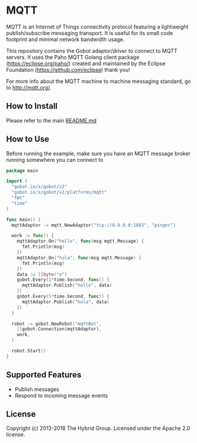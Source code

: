 # MQTT

MQTT is an Internet of Things connectivity protocol featuring a lightweight publish/subscribe messaging transport. It is
useful for its small code footprint and minimal network bandwidth usage.

This repository contains the Gobot adaptor/driver to connect to MQTT servers. It uses the Paho MQTT Golang client package
(<https://eclipse.org/paho/>) created and maintained by the Eclipse Foundation (<https://github.com/eclipse>) thank you!

For more info about the MQTT machine to machine messaging standard, go to <http://mqtt.org/>.

## How to Install

Please refer to the main [README.md](https://github.com/hybridgroup/gobot/blob/release/README.md)

## How to Use

Before running the example, make sure you have an MQTT message broker running somewhere you can connect to

```go
package main

import (
  "gobot.io/x/gobot/v2"
  "gobot.io/x/gobot/v2/platforms/mqtt"
  "fmt"
  "time"
)

func main() {
  mqttAdaptor := mqtt.NewAdaptor("tcp://0.0.0.0:1883", "pinger")

  work := func() {
    mqttAdaptor.On("hello", func(msg mqtt.Message) {
      fmt.Println(msg)
    })
    mqttAdaptor.On("hola", func(msg mqtt.Message) {
      fmt.Println(msg)
    })
    data := []byte("o")
    gobot.Every(1*time.Second, func() {
      mqttAdaptor.Publish("hello", data)
    })
    gobot.Every(5*time.Second, func() {
      mqttAdaptor.Publish("hola", data)
    })
  }

  robot := gobot.NewRobot("mqttBot",
    []gobot.Connection{mqttAdaptor},
    work,
  )

  robot.Start()
}
```

## Supported Features

* Publish messages
* Respond to incoming message events

## License

Copyright (c) 2013-2018 The Hybrid Group. Licensed under the Apache 2.0 license.

